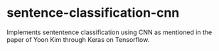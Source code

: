 # sentence-classification-cnn
Implements sententence classification using CNN as mentioned in the paper of Yoon Kim through Keras on Tensorflow.
